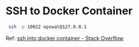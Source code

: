# SSH to Docker Container

```bash
 ssh -p 10022 opswat@127.0.0.1
```

Ref: [ssh into docker container - Stack Overflow](https://stackoverflow.com/questions/75459885/ssh-into-docker-container)